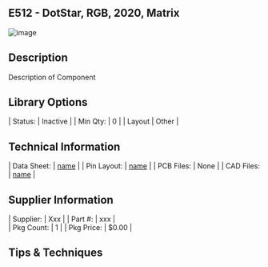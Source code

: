 ## E512 - DotStar, RGB, 2020, Matrix

![image](CAD/EXXX/image.png)

## Description    

Description of Component

## Library Options

| Status: | Inactive |
| Min Qty: | 0 |
| Layout | Other | 

## Technical Information

| Data Sheet: | [name](https://URL) |
| Pin Layout: | [name](https://URL) |
| PCB Files: | None |
| CAD Files: | [name](https://URL) |

## Supplier Information

| Supplier: | Xxx |
| Part #: | xxx |         
| Pkg Count: | 1 |
| Pkg Price: | $0.00 |

## Tips & Techniques


